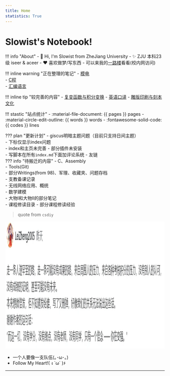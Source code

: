 ```yaml
---
title: Home
statistics: True
---
```


# Slowist's Notebook! 

!!! info "About"
    - 👋 Hi, I'm Slowist from ZheJiang University
    - ✨ ZJU 本科23级 iseer & aceer
    - :heart: 喜欢做梦/写东西
    - 可以来我的[一路楼](https://www.cc98.org/topic/6064267)看看(校内网访问)

!!! inline warning "正在整理的笔记"
    - [模电](EE/EletronicsFundamental/Analog/index.md)  
    - [C程](Language/C/index.md)  
    - [汇编语言](Language/Asm/index.md)  

!!! inline tip "较完善的内容"
    - [复变函数与积分变换](Math/Complex/index.md)
    - [英语口译](English/Interpretation/index.md)
    - [雕版印刷与刻本文化](Others/雕版印刷与刻本文化.md)

!!! stastic "站点统计"
    - :material-file-document: {{ pages }} pages
    - :material-circle-edit-outline: {{ words }} words
    - :fontawesome-solid-code: {{ codes }} lines


??? plan "更新计划"
    - giscus明暗主题问题（目前只支持日间主题）   
    - 下标仅显示index问题  
    - index和主页未完善
    - 部分插件未安装    
    - 写脚本在所有`index.md`下面加评论系统
    - 友链   
    ??? info "待搬迁的内容"
        - C、Assembly  
        - Tools(Git)  
        - 部分Writings(from 98)、军理、收藏夹、问题存档  
        - 支教备课记录  
        - 无线网络应用、概统  
        - 数学建模  
        - 大物I和大物II的部分笔记   
        - 课程修读目录
        - 部分课程修读经验   

> quote from `csdiy`  

<img src="1.jpg" alt="csdiy" width="800" height="400">

- 一个人要像一支队伍(｡･ω･｡)  
- Follow My Heart!( ง `ω´ )۶  

-----

